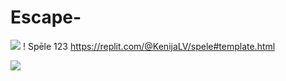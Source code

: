 # Escape-

![](https://dev.to/chintanonweb/snake-game-reloaded-web-game-challenge-2ngb)
!
Spēle 123
https://replit.com/@KenijaLV/spele#template.html

![](https://www.petcity.lv/media/blog/964x494/erik-jan-leusink-IbPxGLgJiMI-unsplash.webp)

